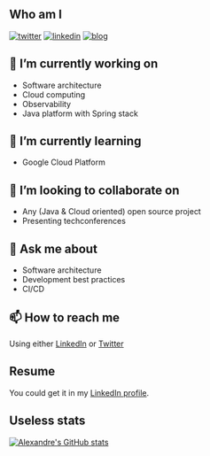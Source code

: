 ## Who am I 
[![twitter](https://img.shields.io/badge/twitter--lightgrey?style=social&logo=twitter)](https://twitter.com/touret_alex)
[![linkedin](https://img.shields.io/badge/linkedin--lightgrey?style=social&logo=linkedin)](https://www.linkedin.com/in/atouret/)
[![blog](https://img.shields.io/badge/blog--lightgrey?style=social)](https://blog.touret.info/)

## 🔭 I’m currently working on 
* Software architecture
* Cloud computing
* Observability 
* Java platform with Spring stack

## 🌱 I’m currently learning 
* Google Cloud Platform

## 👯 I’m looking to collaborate on 
* Any (Java & Cloud oriented) open source project 
* Presenting techconferences
 
## 💬 Ask me about 
* Software architecture
* Development best practices
* CI/CD

## 📫 How to reach me
Using either [LinkedIn](https://www.linkedin.com/in/atouret/) or [Twitter](https://twitter.com/touret_alex)


## Resume
You could get it in my [LinkedIn profile](https://www.linkedin.com/in/atouret/).

## Useless stats
[![Alexandre's GitHub stats](https://github-readme-stats.vercel.app/api?username=alexandre-touret)](https://github.com/anuraghazra/github-readme-stats)

